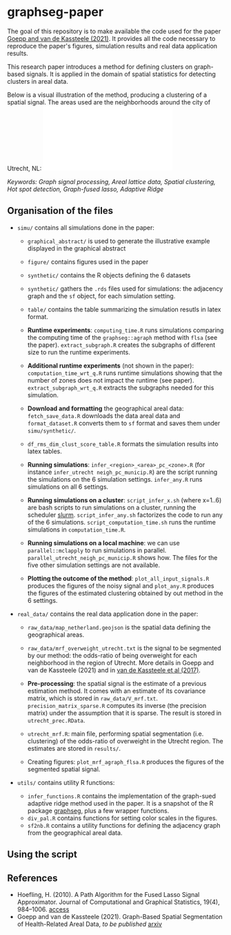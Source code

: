 # graphseg-paper

The goal of this repository is to make available the code used for the paper [Goepp and van de Kassteele (2021)](https://arxiv.org/abs/2206.06752).
It provides all the code necessary to reproduce the paper's figures, simulation results and real data application results.

This research paper introduces a method for defining clusters on graph-based signals. It is applied in the domain of spatial statistics for detecting clusters in areal data. 

Below is a visual illustration of the method, producing a clustering of a spatial signal. The areas used are the neighborhoods around the city of Utrecht, NL:
![graphical illustration of graphseg::agraph](/simu/figure/graphical_abstract/final_figure.pdf)

*Keywords: Graph signal processing, Areal lattice data, Spatial clustering, Hot spot detection, Graph-fused lasso, Adaptive Ridge*

## Organisation of the files

- `simu/` contains all simulations done in the paper:
	- `graphical_abstract/` is used to generate the illustrative example displayed in the graphical abstract
	- `figure/` contains figures used in the paper
	- `synthetic/` contains the R objects defining the 6 datasets
	- `synthetic/` gathers the `.rds` files  used for simulations: the adjacency graph and the `sf` object, for each simulation setting.
	- `table/` contains the table summarizing the simulation resutls in latex format.

	- **Runtime experiments**: `computing_time.R` runs simulations comparing the computing time of the `graphseg::agraph` method with `flsa` (see the paper). `extract_subgraph.R` creates the subgraphs of different size to run the runtime experiments.
	- **Additional runtime experiments** (not shown in the paper): `computation_time_wrt_q.R` runs runtime simulations showing that the number of zones does not impact the runtime (see paper). `extract_subgraph_wrt_q.R` extracts the subgraphs needed for this simulation.

	- **Download and formatting** the geographical areal data: `fetch_save_data.R` downloads the data areal data and `format_dataset.R` converts them to `sf` format and saves them under `simu/synthetic/`.
	- `df_rms_dim_clust_score_table.R` formats the simulation results into latex tables.

	- **Running simulations**: `infer_<region>_<area>_pc_<zone>.R` (for instance `infer_utrecht neigh_pc_municip.R`) are the script running the simulations on the 6 simulation settings. `infer_any.R` runs simulations on all 6 settings.
	- **Running simulations on a cluster**: `script_infer_x.sh` (where x=1..6) are bash scripts to run simulations on a cluster, running the scheduler [slurm](https://slurm.schedmd.com/). `script_infer_any.sh` factorizes the code to run any of the 6 simulations. `script_computation_time.sh` runs the runtime simulations in `computation_time.R`.
	- **Running simulations on a local machine**: we can use `parallel::mclapply` to run simulations in parallel. `parallel_utrecht_neigh_pc_municip.R` shows how. The files for the five other simulation settings are not available.

	- **Plotting the outcome of the method**: `plot_all_input_signals.R` produces the figures of the noisy signal and `plot_any.R` produces the figures of the estimated clustering obtained by out method in the 6 settings.

- `real_data/` contains the real data application done in the paper:

	- `raw_data/map_netherland.geojson` is the spatial data defining the geographical areas.
	- `raw_data/mrf_overweight_utrecht.txt` is the signal to be segmented by our method: the odds-ratio of being overweight for each neighborhood in the region of Utrecht. More details in Goepp and van de Kassteele (2021) and in [van de Kassteele et al (2017)](https://doi.org/10.1186/s12942-017-0097-5).

	- **Pre-processing**: the spatial signal is the estimate of a previous estimation method. It comes with an estimate of its covariance matrix, which is stored in `raw_data/V_mrf.txt`. ` precision_matrix_sparse.R` computes its inverse (the precision matrix) under the assumption that it is sparse. The result is stored in `utrecht_prec.RData`.

	- `utrecht_mrf.R`: main file, performing spatial segmentation (i.e. clustering) of the odds-ratio of overweight in the Utrecht region. The estimates are stored in `results/`.
	
	- Creating figures: `plot_mrf_agraph_flsa.R` produces the figures of the segmented spatial signal.

- `utils/` contains utility R functions:
	- `infer_functions.R` contains the implementation of the graph-sued adaptive ridge method used in the paper. It is a snapshot of the R package [graphseg](https://github.com/goepp/graphseg), plus a few wrapper functions.
	- `div_pal.R` contains functions for setting color scales in the figures.
	- `sf2nb.R` contains a utility functions for defining the adjacency graph from the geographical areal data.

## Using the script



## References
- Hoefling, H. (2010). A Path Algorithm for the Fused Lasso Signal Approximator. Journal of Computational and Graphical Statistics, 19(4), 984–1006. [access](http://www.jstor.org/stable/25765384)
- Goepp and van de Kassteele (2021). Graph-Based Spatial Segmentation of Health-Related Areal Data, *to be published* [arxiv](https://doi.org/10.48550/arXiv.2206.06752)

